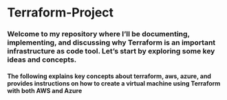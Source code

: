 # Terraform-Project

<h3> Welcome to my repository where I’ll be documenting, implementing, and discussing why Terraform is an important infrastructure as code tool. Let’s start by exploring some key ideas and concepts.</h3>

<h4>The following explains key concepts about terraform, aws, azure, and provides instructions on how to create a virtual machine using Terraform with both AWS and Azure </h4>
